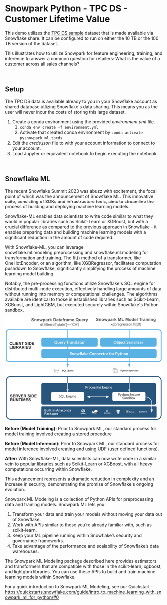# Snowpark Python - TPC DS  - Customer Lifetime Value

This demo utilizes the [TPC DS sample](https://docs.snowflake.com/en/user-guide/sample-data-tpcds.html) dataset that is made available via  Snowflake share. It can be configured to run on either the 10 TB or the 100 TB version of the dataset.

This illustrates how to utilize Snowpark for feature engineering, training, and inference to answer a common question for retailers: What is the value of a customer across all sales channels?

&nbsp;  
## Setup

The TPC DS data is available already to you in your Snowflake account as shared database utlizing Snowflake's data sharing. This means you as the user will never incur the costs of storing this large dataset.

 1. Create a conda environment using the provided *environment.yml* file.
    1. `conda env create -f environment.yml `
    2. Activate that created conda environment by `conda activate pysnowpark_ml_tpcds`
 2. Edit the *creds.json* file to with your account information to connect to your account.
 3. Load Jupyter or equivalent notebook to begin executing the notebook.


&nbsp;  
## Snowflake ML

The recent Snowflake Summit 2023 was abuzz with excitement, the focal point of which was the announcement of Snowflake ML. This innovative suite, consisting of SDKs and infrastructure tools, aims to streamline the process of building and deploying machine learning models.

Snowflake-ML enables data scientists to write code similar to what they would in popular libraries such as Scikit-Learn or XGBoost, but with a crucial difference as compared to the previous approach in Snowflake - it enables preparing data and building machine learning models with a significant reduction in the amount of code required.

With Snowflake-ML, you can leverage snowflake.ml.modeling.preprocessing and snowflake.ml.modeling for transformation and training. The fit() method of a transformer, like OneHotEncoder, or an algorithm, like XGBRegressor, facilitates computation pushdown to Snowflake, significantly simplifying the process of machine learning model building.

Notably, the pre-processing functions utilize Snowflake's SQL engine for distributed multi-node execution, effectively handling large amounts of data without running into memory or computational challenges. The algorithms available are identical to those in established libraries such as Scikit-Learn, XGBoost, and LightGBM, but executed securely within Snowflake's Python sandbox.


![Snowflake ML Concept](./snowflakeml.png)


**Before (Model Training):** Prior to Snowpark ML, our standard process for model training involved creating a stored procedure

**Before (Model Inference):** Prior to Snowpark ML, our standard process for model inference
involved creating and using UDF (user defined functions).

**After:** With Snowflake-ML, data scientists can now write code in a similar vein to popular libraries such as Scikit-Learn or XGBoost, with all heavy computations occurring within Snowflake.

This advancement represents a dramatic reduction in complexity and an increase in security, demonstrating the promise of Snowflake's ongoing evolution.

Snowpark ML Modeling is a collection of Python APIs for preprocessing data and training models. Snowpark ML lets you:
1. Transform your data and train your models without moving your data out of Snowflake.
2. Work with APIs similar to those you’re already familiar with, such as scikit-learn.
3. Keep your ML pipeline running within Snowflake’s security and governance frameworks.
4. Take advantage of the performance and scalability of Snowflake’s data warehouses.

The Snowpark ML Modeling package described here provides estimators and transformers that are compatible with those in the scikit-learn, xgboost, and lightgbm libraries. You can use these APIs to build and train machine learning models within Snowflake.

For a quick introduction to Snowpark ML Modeling, see our Quickstart -
https://quickstarts.snowflake.com/guide/intro_to_machine_learning_with_snowpark_ml_for_python/#0  

&nbsp; 